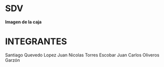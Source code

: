 # SDV

<b> Imagen de la caja </b> 
 

# INTEGRANTES
Santiago Quevedo Lopez
Juan Nicolas Torres Escobar
Juan Carlos Oliveros Garzón
